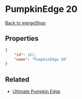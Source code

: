 # PumpkinEdge 20

<no description available>

[Back to mergeShop](../merge-shops.md)

## Properties

```json
{
    "id": 161,
    "name": "PumpkinEdge 20"
}
```

## Related

- [Ultimate Pumpkin Edge](../items/10795-ultimate-pumpkin-edge.md)

